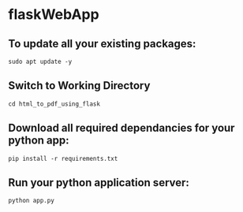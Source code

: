 # flaskWebApp

## To update all your existing packages:
```shell
sudo apt update -y
```
## Switch to Working Directory

```shell
cd html_to_pdf_using_flask
```
## Download all required dependancies for your python app:

```shell
pip install -r requirements.txt
```
## Run your python application server:

```shell
python app.py
```
